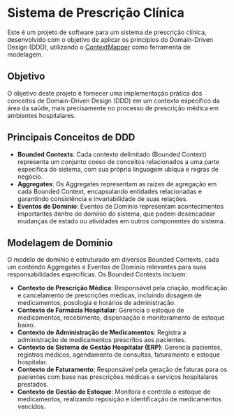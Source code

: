 # Sistema de Prescrição Clínica

Este é um projeto de software para um sistema de prescrição clínica, desenvolvido com o objetivo de aplicar os princípios do Domain-Driven Design (DDD), utilizando o [ContextMapper](https://contextmapper.org/) como ferramenta de modelagem.

## Objetivo

O objetivo deste projeto é fornecer uma implementação prática dos conceitos de Domain-Driven Design (DDD) em um contexto específico da área da saúde, mais precisamente no processo de prescrição médica em ambientes hospitalares.

## Principais Conceitos de DDD

- **Bounded Contexts**: Cada contexto delimitado (Bounded Context) representa um conjunto coeso de conceitos relacionados a uma parte específica do sistema, com sua própria linguagem ubíqua e regras de negócio.
- **Aggregates**: Os Aggregates representam as raízes de agregação em cada Bounded Context, encapsulando entidades relacionadas e garantindo consistência e invariabilidade de suas relações.
- **Eventos de Domínio**: Eventos de Domínio representam acontecimentos importantes dentro do domínio do sistema, que podem desencadear mudanças de estado ou atividades em outros componentes do sistema.

## Modelagem de Domínio

O modelo de domínio é estruturado em diversos Bounded Contexts, cada um contendo Aggregates e Eventos de Domínio relevantes para suas responsabilidades específicas. Os Bounded Contexts incluem:

- **Contexto de Prescrição Médica**: Responsável pela criação, modificação e cancelamento de prescrições médicas, incluindo dosagem de medicamentos, posologia e horários de administração.
- **Contexto de Farmácia Hospitalar**: Gerencia o estoque de medicamentos, recebimento, dispensação e monitoramento de estoque baixo.
- **Contexto de Administração de Medicamentos**: Registra a administração de medicamentos prescritos aos pacientes.
- **Contexto de Sistema de Gestão Hospitalar (ERP)**: Gerencia pacientes, registros médicos, agendamento de consultas, faturamento e estoque hospitalar.
- **Contexto de Faturamento**: Responsável pela geração de faturas para os pacientes com base nas prescrições médicas e serviços hospitalares prestados.
- **Contexto de Gestão de Estoque**: Monitora e controla o estoque de medicamentos, realizando reposição e identificação de medicamentos vencidos.